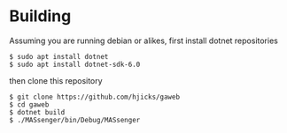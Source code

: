 # Building

Assuming you are running debian or alikes, first install dotnet repositories
```
$ sudo apt install dotnet
$ sudo apt install dotnet-sdk-6.0
```
then clone this repository
```
$ git clone https://github.com/hjicks/gaweb
$ cd gaweb
$ dotnet build
$ ./MASsenger/bin/Debug/MASsenger
```
